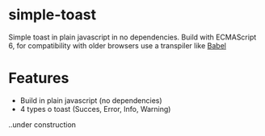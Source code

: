 # simple-toast

Simple toast in plain javascript in no dependencies. Build with ECMAScript 6, for compatibility with older browsers use a transpiler like [Babel](https://babeljs.io/)

# Features
- Build in plain javascript (no dependencies)
- 4 types o toast (Succes, Error, Info, Warning)


..under construction